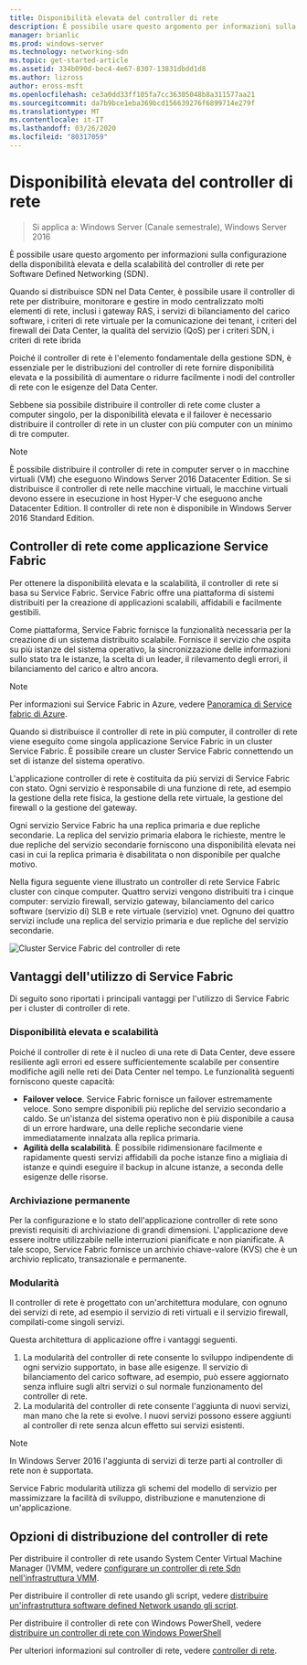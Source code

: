 ```yaml
---
title: Disponibilità elevata del controller di rete
description: È possibile usare questo argomento per informazioni sulla disponibilità elevata del controller di rete per SDN (Software Defined Networking) in Windows Server 2016.
manager: brianlic
ms.prod: windows-server
ms.technology: networking-sdn
ms.topic: get-started-article
ms.assetid: 334b090d-bec4-4e67-8307-13831dbdd1d8
ms.author: lizross
author: eross-msft
ms.openlocfilehash: ce3a0dd33ff105fa7cc36305048b8a311577aa21
ms.sourcegitcommit: da7b9bce1eba369bcd156639276f6899714e279f
ms.translationtype: MT
ms.contentlocale: it-IT
ms.lasthandoff: 03/26/2020
ms.locfileid: "80317059"
---
```

# <a name="network-controller-high-availability"></a>Disponibilità elevata del controller di rete

>Si applica a: Windows Server (Canale semestrale), Windows Server 2016

È possibile usare questo argomento per informazioni sulla configurazione della disponibilità elevata e della scalabilità del controller di rete per Software Defined Networking \(SDN\).

Quando si distribuisce SDN nel Data Center, è possibile usare il controller di rete per distribuire, monitorare e gestire in modo centralizzato molti elementi di rete, inclusi i gateway RAS, i servizi di bilanciamento del carico software, i criteri di rete virtuale per la comunicazione dei tenant, i criteri del firewall dei Data Center, la qualità del servizio \(QoS\) per i criteri SDN, i criteri di rete ibrida

Poiché il controller di rete è l'elemento fondamentale della gestione SDN, è essenziale per le distribuzioni del controller di rete fornire disponibilità elevata e la possibilità di aumentare o ridurre facilmente i nodi del controller di rete con le esigenze del Data Center.

Sebbene sia possibile distribuire il controller di rete come cluster a computer singolo, per la disponibilità elevata e il failover è necessario distribuire il controller di rete in un cluster con più computer con un minimo di tre computer.

>[!NOTE]
>È possibile distribuire il controller di rete in computer server o in macchine virtuali \(VM\) che eseguono Windows Server 2016 Datacenter Edition. Se si distribuisce il controller di rete nelle macchine virtuali, le macchine virtuali devono essere in esecuzione in host Hyper-V che eseguono anche Datacenter Edition. Il controller di rete non è disponibile in Windows Server 2016 Standard Edition.

## <a name="network-controller-as-a-service-fabric-application"></a>Controller di rete come applicazione Service Fabric

Per ottenere la disponibilità elevata e la scalabilità, il controller di rete si basa su Service Fabric. Service Fabric offre una piattaforma di sistemi distribuiti per la creazione di applicazioni scalabili, affidabili e facilmente gestibili.

Come piattaforma, Service Fabric fornisce la funzionalità necessaria per la creazione di un sistema distribuito scalabile. Fornisce il servizio che ospita su più istanze del sistema operativo, la sincronizzazione delle informazioni sullo stato tra le istanze, la scelta di un leader, il rilevamento degli errori, il bilanciamento del carico e altro ancora.

>[!NOTE]
>Per informazioni sui Service Fabric in Azure, vedere [Panoramica di Service fabric di Azure](https://docs.microsoft.com/azure/service-fabric/service-fabric-overview).

Quando si distribuisce il controller di rete in più computer, il controller di rete viene eseguito come singola applicazione Service Fabric in un cluster Service Fabric. È possibile creare un cluster Service Fabric connettendo un set di istanze del sistema operativo.

L'applicazione controller di rete è costituita da più servizi di Service Fabric con stato. Ogni servizio è responsabile di una funzione di rete, ad esempio la gestione della rete fisica, la gestione della rete virtuale, la gestione del firewall o la gestione del gateway. 

Ogni servizio Service Fabric ha una replica primaria e due repliche secondarie. La replica del servizio primaria elabora le richieste, mentre le due repliche del servizio secondarie forniscono una disponibilità elevata nei casi in cui la replica primaria è disabilitata o non disponibile per qualche motivo.

Nella figura seguente viene illustrato un controller di rete Service Fabric cluster con cinque computer. Quattro servizi vengono distribuiti tra i cinque computer: servizio firewall, servizio gateway, bilanciamento del carico software \(servizio di\) SLB e rete virtuale \(servizio\) vnet.  Ognuno dei quattro servizi include una replica del servizio primaria e due repliche del servizio secondarie.

![Cluster Service Fabric del controller di rete](../../../media/Network-Controller-HA/Network-Controller-HA.jpg)

## <a name="advantages-of-using-service-fabric"></a>Vantaggi dell'utilizzo di Service Fabric

Di seguito sono riportati i principali vantaggi per l'utilizzo di Service Fabric per i cluster di controller di rete.

### <a name="high-availability-and-scalability"></a>Disponibilità elevata e scalabilità

Poiché il controller di rete è il nucleo di una rete di Data Center, deve essere resiliente agli errori ed essere sufficientemente scalabile per consentire modifiche agili nelle reti dei Data Center nel tempo. Le funzionalità seguenti forniscono queste capacità: 

- **Failover veloce**. Service Fabric fornisce un failover estremamente veloce. Sono sempre disponibili più repliche del servizio secondario a caldo. Se un'istanza del sistema operativo non è più disponibile a causa di un errore hardware, una delle repliche secondarie viene immediatamente innalzata alla replica primaria. 
- **Agilità della scalabilità**. È possibile ridimensionare facilmente e rapidamente questi servizi affidabili da poche istanze fino a migliaia di istanze e quindi eseguire il backup in alcune istanze, a seconda delle esigenze delle risorse. 

### <a name="persistent-storage"></a>Archiviazione permanente

Per la configurazione e lo stato dell'applicazione controller di rete sono previsti requisiti di archiviazione di grandi dimensioni. L'applicazione deve essere inoltre utilizzabile nelle interruzioni pianificate e non pianificate. A tale scopo, Service Fabric fornisce un archivio chiave-valore \(KVS\) che è un archivio replicato, transazionale e permanente.

### <a name="modularity"></a>Modularità

Il controller di rete è progettato con un'architettura modulare, con ognuno dei servizi di rete, ad esempio il servizio di reti virtuali e il servizio firewall, compilati\-come singoli servizi. 

Questa architettura di applicazione offre i vantaggi seguenti.

1. La modularità del controller di rete consente lo sviluppo indipendente di ogni servizio supportato, in base alle esigenze. Il servizio di bilanciamento del carico software, ad esempio, può essere aggiornato senza influire sugli altri servizi o sul normale funzionamento del controller di rete.
2. La modularità del controller di rete consente l'aggiunta di nuovi servizi, man mano che la rete si evolve. I nuovi servizi possono essere aggiunti al controller di rete senza alcun effetto sui servizi esistenti.

>[!NOTE]
>In Windows Server 2016 l'aggiunta di servizi di terze parti al controller di rete non è supportata.

Service Fabric modularità utilizza gli schemi del modello di servizio per massimizzare la facilità di sviluppo, distribuzione e manutenzione di un'applicazione.

## <a name="network-controller-deployment-options"></a>Opzioni di distribuzione del controller di rete

Per distribuire il controller di rete usando System Center Virtual Machine Manager \(\)VMM, vedere [configurare un controller di rete Sdn nell'infrastruttura VMM](https://technet.microsoft.com/system-center-docs/vmm/scenario/sdn-network-controller).

Per distribuire il controller di rete usando gli script, vedere [distribuire un'infrastruttura software defined Network usando gli script](../../deploy/Deploy-a-Software-Defined-Network-infrastructure-using-scripts.md).

Per distribuire il controller di rete con Windows PowerShell, vedere [distribuire un controller di rete con Windows PowerShell](../../deploy/Deploy-Network-Controller-using-Windows-PowerShell.md)

Per ulteriori informazioni sul controller di rete, vedere [controller di rete](Network-Controller.md).